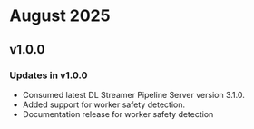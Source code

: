 # August 2025

## v1.0.0

### Updates in v1.0.0
- Consumed latest DL Streamer Pipeline Server version 3.1.0.
- Added support for worker safety detection.
- Documentation release for worker safety detection